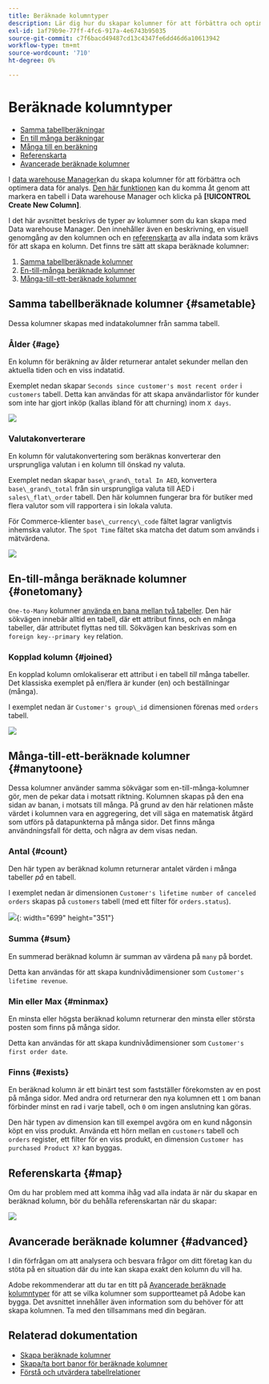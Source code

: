 ```yaml
---
title: Beräknade kolumntyper
description: Lär dig hur du skapar kolumner för att förbättra och optimera data för analys.
exl-id: 1af79b9e-77ff-4fc6-917a-4e6743b95035
source-git-commit: c7f6bacd49487cd13c4347fe6dd46d6a10613942
workflow-type: tm+mt
source-wordcount: '710'
ht-degree: 0%

---
```


# Beräknade kolumntyper

* [Samma tabellberäkningar](#sametable)
* [En till många beräkningar](#onetomany)
* [Många till en beräkning](#manytoone)
* [Referenskarta](#map)
* [Avancerade beräknade kolumner](#advanced)

I [data warehouse Manager](../data-warehouse-mgr/tour-dwm.md)kan du skapa kolumner för att förbättra och optimera data för analys. [Den här funktionen](../data-warehouse-mgr/creating-calculated-columns.md) kan du komma åt genom att markera en tabell i Data warehouse Manager och klicka på **[!UICONTROL Create New Column]**.

I det här avsnittet beskrivs de typer av kolumner som du kan skapa med Data warehouse Manager. Den innehåller även en beskrivning, en visuell genomgång av den kolumnen och en [referenskarta](#map) av alla indata som krävs för att skapa en kolumn. Det finns tre sätt att skapa beräknade kolumner:

1. [Samma tabellberäknade kolumner](#sametable)
1. [En-till-många beräknade kolumner](#onetomany)
1. [Många-till-ett-beräknade kolumner](#manytoone)

## Samma tabellberäknade kolumner {#sametable}

Dessa kolumner skapas med indatakolumner från samma tabell.

### Ålder {#age}

En kolumn för beräkning av ålder returnerar antalet sekunder mellan den aktuella tiden och en viss indatatid.

Exemplet nedan skapar `Seconds since customer's most recent order` i `customers` tabell. Detta kan användas för att skapa användarlistor för kunder som inte har gjort inköp (kallas ibland för att churning) inom `X days`.

![](../../assets/age.gif)

### Valutakonverterare

En kolumn för valutakonvertering som beräknas konverterar den ursprungliga valutan i en kolumn till önskad ny valuta.

Exemplet nedan skapar `base\_grand\_total In AED`, konvertera `base\_grand\_total` från sin ursprungliga valuta till AED i `sales\_flat\_order` tabell. Den här kolumnen fungerar bra för butiker med flera valutor som vill rapportera i sin lokala valuta.

För Commerce-klienter `base\_currency\_code` fältet lagrar vanligtvis inhemska valutor. The `Spot Time` fältet ska matcha det datum som används i mätvärdena.

![](../../assets/currency_converter.png)

## En-till-många beräknade kolumner {#onetomany}

`One-to-Many` kolumner [använda en bana mellan två tabeller](../../data-analyst/data-warehouse-mgr/create-paths-calc-columns.md). Den här sökvägen innebär alltid en tabell, där ett attribut finns, och en många tabeller, där attributet flyttas ned till. Sökvägen kan beskrivas som en `foreign key--primary key` relation.

### Kopplad kolumn {#joined}

En kopplad kolumn omlokaliserar ett attribut i en tabell *till* många tabeller. Det klassiska exemplet på en/flera är kunder (en) och beställningar (många).

I exemplet nedan är `Customer's group\_id` dimensionen förenas med `orders` tabell.

![](../../assets/joined_column.gif)

## Många-till-ett-beräknade kolumner {#manytoone}

Dessa kolumner använder samma sökvägar som en-till-många-kolumner gör, men de pekar data i motsatt riktning. Kolumnen skapas på den ena sidan av banan, i motsats till många. På grund av den här relationen måste värdet i kolumnen vara en aggregering, det vill säga en matematisk åtgärd som utförs på datapunkterna på många sidor. Det finns många användningsfall för detta, och några av dem visas nedan.

### Antal {#count}

Den här typen av beräknad kolumn returnerar antalet värden i många tabeller *på* en tabell.

I exemplet nedan är dimensionen `Customer's lifetime number of canceled orders` skapas på `customers` tabell (med ett filter för `orders.status`).

![](../../assets/many_to_one.gif){: width=&quot;699&quot; height=&quot;351&quot;}

### Summa {#sum}

En summerad beräknad kolumn är summan av värdena på `many` på bordet.

Detta kan användas för att skapa kundnivådimensioner som `Customer's lifetime revenue`.

### Min eller Max {#minmax}

En minsta eller högsta beräknad kolumn returnerar den minsta eller största posten som finns på många sidor.

Detta kan användas för att skapa kundnivådimensioner som `Customer's first order date`.

### Finns {#exists}

En beräknad kolumn är ett binärt test som fastställer förekomsten av en post på många sidor. Med andra ord returnerar den nya kolumnen ett `1` om banan förbinder minst en rad i varje tabell, och `0` om ingen anslutning kan göras.

Den här typen av dimension kan till exempel avgöra om en kund någonsin köpt en viss produkt. Använda ett hörn mellan en `customers` tabell och `orders` register, ett filter för en viss produkt, en dimension `Customer has purchased Product X?` kan byggas.

## Referenskarta {#map}

Om du har problem med att komma ihåg vad alla indata är när du skapar en beräknad kolumn, bör du behålla referenskartan när du skapar:

![](../../assets/merged_reference_map.png)

## Avancerade beräknade kolumner {#advanced}

I din förfrågan om att analysera och besvara frågor om ditt företag kan du stöta på en situation där du inte kan skapa exakt den kolumn du vill ha.

Adobe rekommenderar att du tar en titt på [Avancerade beräknade kolumntyper](../../data-analyst/data-warehouse-mgr/adv-calc-columns.md) för att se vilka kolumner som supportteamet på Adobe kan bygga. Det avsnittet innehåller även information som du behöver för att skapa kolumnen. Ta med den tillsammans med din begäran.

## Relaterad dokumentation

* [Skapa beräknade kolumner](../../data-analyst/data-warehouse-mgr/creating-calculated-columns.md)
* [Skapa/ta bort banor för beräknade kolumner](../../data-analyst/data-warehouse-mgr/create-paths-calc-columns.md)
* [Förstå och utvärdera tabellrelationer](../../data-analyst/data-warehouse-mgr/table-relationships.md)
